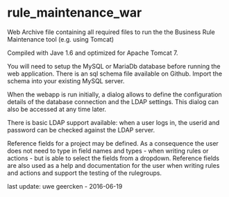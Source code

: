 rule_maintenance_war
====================

Web Archive file containing all required files to run the the Business Rule Maintenance tool (e.g. using Tomcat)

Compiled with Jave 1.6 and optimized for Apache Tomcat 7.

You will need to setup the MySQL or MariaDb database before running the web application. There is an sql schema file available on Github. Import the schema into your existing MySQL server.

When the webapp is run initially, a dialog allows to define the configuration details of the database connection and the LDAP settings. This dialog can also be accessed at any time later.

There is basic LDAP support available: when a user logs in, the userid and password can be checked against the LDAP server.

Reference fields for a project may be defined. As a consequence the user does not need to type in field names and types - when writing rules or actions - but is able to select the fields from a dropdown. Reference fields are also
used as a help and documentation for the user when writing rules and actions and support the testing of the rulegroups.

last update: uwe geercken - 2016-06-19
